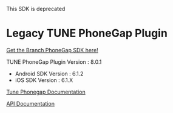 This SDK is deprecated

# Legacy TUNE PhoneGap Plugin

[Get the Branch PhoneGap SDK here!](https://github.com/BranchMetrics/cordova-ionic-phonegap-branch-deep-linking)

TUNE PhoneGap Plugin Version : 8.0.1

- Android SDK Version        : 6.1.2
- iOS SDK Version            : 6.1.X

[Tune Phonegap Documentation](https://tune.docs.branch.io/sdk/phonegap-quick-start/)

[API Documentation](/docs/TunePhonegap.md)

